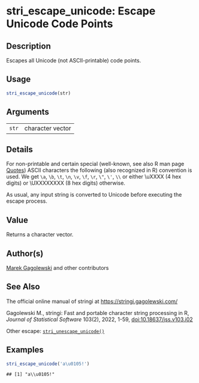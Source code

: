 # stri_escape_unicode: Escape Unicode Code Points

## Description

Escapes all Unicode (not ASCII-printable) code points.

## Usage

``` r
stri_escape_unicode(str)
```

## Arguments

|       |                  |
|-------|------------------|
| `str` | character vector |

## Details

For non-printable and certain special (well-known, see also R man page [Quotes](https://stat.ethz.ch/R-manual/R-devel/library/base/html/Quotes.html)) ASCII characters the following (also recognized in R) convention is used. We get `\a`, `\b`, `\t`, `\n`, `\v`, `\f`, `\r`, `\"`, `\'`, `\\` or either \\uXXXX (4 hex digits) or \\UXXXXXXXX (8 hex digits) otherwise.

As usual, any input string is converted to Unicode before executing the escape process.

## Value

Returns a character vector.

## Author(s)

[Marek Gagolewski](https://www.gagolewski.com/) and other contributors

## See Also

The official online manual of <span class="pkg">stringi</span> at <https://stringi.gagolewski.com/>

Gagolewski M., <span class="pkg">stringi</span>: Fast and portable character string processing in R, *Journal of Statistical Software* 103(2), 2022, 1-59, [doi:10.18637/jss.v103.i02](https://doi.org/10.18637/jss.v103.i02)

Other escape: [`stri_unescape_unicode()`](stri_unescape_unicode.md)

## Examples




```r
stri_escape_unicode('a\u0105!')
```

```
## [1] "a\\u0105!"
```
